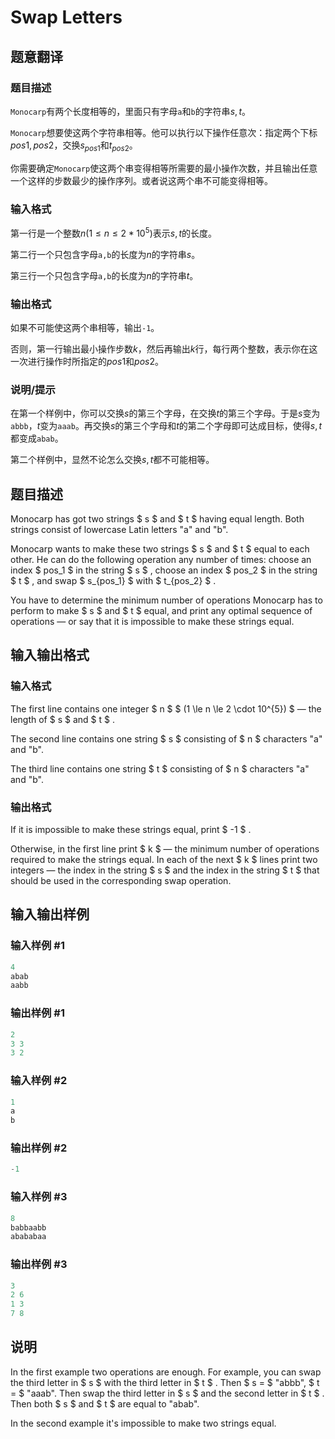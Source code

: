 # Swap Letters

## 题意翻译

### 题目描述

``Monocarp``有两个长度相等的，里面只有字母``a``和``b``的字符串$s,t$。

``Monocarp``想要使这两个字符串相等。他可以执行以下操作任意次：指定两个下标$pos1,pos2$，交换$s_{pos1}$和$t_{pos2}$。

你需要确定``Monocarp``使这两个串变得相等所需要的最小操作次数，并且输出任意一个这样的步数最少的操作序列。或者说这两个串不可能变得相等。

### 输入格式

第一行是一个整数$n(1\le n\le 2*10^5)$表示$s,t$的长度。

第二行一个只包含字母``a,b``的长度为$n$的字符串$s$。

第三行一个只包含字母``a,b``的长度为$n$的字符串$t$。

### 输出格式

如果不可能使这两个串相等，输出``-1``。

否则，第一行输出最小操作步数$k$，然后再输出$k$行，每行两个整数，表示你在这一次进行操作时所指定的$pos1$和$pos2$。

### 说明/提示

在第一个样例中，你可以交换$s$的第三个字母，在交换$t$的第三个字母。于是$s$变为``abbb``，$t$变为``aaab``。再交换$s$的第三个字母和$t$的第二个字母即可达成目标，使得$s,t$都变成``abab``。

第二个样例中，显然不论怎么交换$s,t$都不可能相等。

## 题目描述

Monocarp has got two strings $ s $ and $ t $ having equal length. Both strings consist of lowercase Latin letters "a" and "b".

Monocarp wants to make these two strings $ s $ and $ t $ equal to each other. He can do the following operation any number of times: choose an index $ pos_1 $ in the string $ s $ , choose an index $ pos_2 $ in the string $ t $ , and swap $ s_{pos_1} $ with $ t_{pos_2} $ .

You have to determine the minimum number of operations Monocarp has to perform to make $ s $ and $ t $ equal, and print any optimal sequence of operations — or say that it is impossible to make these strings equal.

## 输入输出格式

### 输入格式

The first line contains one integer $ n $ $ (1 \le n \le 2 \cdot 10^{5}) $ — the length of $ s $ and $ t $ .

The second line contains one string $ s $ consisting of $ n $ characters "a" and "b".

The third line contains one string $ t $ consisting of $ n $ characters "a" and "b".

### 输出格式

If it is impossible to make these strings equal, print $ -1 $ .

Otherwise, in the first line print $ k $ — the minimum number of operations required to make the strings equal. In each of the next $ k $ lines print two integers — the index in the string $ s $ and the index in the string $ t $ that should be used in the corresponding swap operation.

## 输入输出样例

### 输入样例 #1

```cpp
4
abab
aabb

```
### 输出样例 #1

```cpp
2
3 3
3 2

```
### 输入样例 #2

```cpp
1
a
b

```
### 输出样例 #2

```cpp
-1

```
### 输入样例 #3

```cpp
8
babbaabb
abababaa

```
### 输出样例 #3

```cpp
3
2 6
1 3
7 8

```
## 说明

In the first example two operations are enough. For example, you can swap the third letter in $ s $ with the third letter in $ t $ . Then $ s = $ "abbb", $ t = $ "aaab". Then swap the third letter in $ s $ and the second letter in $ t $ . Then both $ s $ and $ t $ are equal to "abab".

In the second example it's impossible to make two strings equal.

